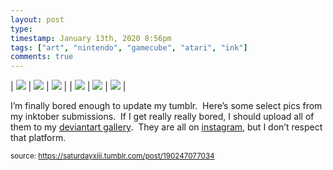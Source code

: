 ```yaml
---
layout: post
type: 
timestamp: January 13th, 2020 8:56pm
tags: ["art", "nintendo", "gamecube", "atari", "ink"]
comments: true
---
```


| <img src="https://saturdayxiii.github.io/media/190247077034_0.jpg"/> | <img src="https://saturdayxiii.github.io/media/190247077034_1.jpg"/> | <img src="https://saturdayxiii.github.io/media/190247077034_2.jpg"/> |
| <img src="https://saturdayxiii.github.io/media/190247077034_3.jpg"/> | <img src="https://saturdayxiii.github.io/media/190247077034_4.jpg"/> | <img src="https://saturdayxiii.github.io/media/190247077034_5.jpg"/> |

I’m finally bored enough to update my tumblr.  Here’s some select 
pics from my inktober submissions.  If I get really really bored, I 
should upload all of them to my <a href="https://www.deviantart.com/saturdaythe13th" target="_blank">deviantart gallery</a>.  They are all on <a href="https://www.instagram.com/saturdayxiii/" target="_blank">instagram</a>, but I don’t respect that platform.<br/>
 
  
<small>source: https://saturdayxiii.tumblr.com/post/190247077034</small>